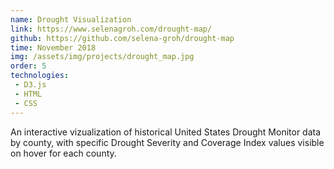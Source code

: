 ```yaml
---
name: Drought Visualization
link: https://www.selenagroh.com/drought-map/
github: https://github.com/selena-groh/drought-map
time: November 2018
img: /assets/img/projects/drought_map.jpg
order: 5
technologies:
 - D3.js
 - HTML
 - CSS
---
```

An interactive vizualization of historical United States Drought Monitor data by county, with specific Drought Severity and Coverage Index values visible on hover for each county.
